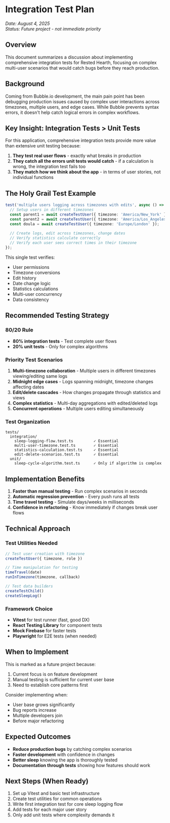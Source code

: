 # Integration Test Plan
*Date: August 4, 2025*  
*Status: Future project - not immediate priority*

## Overview

This document summarizes a discussion about implementing comprehensive integration tests for Rested Hearth, focusing on complex multi-user scenarios that would catch bugs before they reach production.

## Background

Coming from Bubble.io development, the main pain point has been debugging production issues caused by complex user interactions across timezones, multiple users, and edge cases. While Bubble prevents syntax errors, it doesn't help catch logical errors in complex workflows.

## Key Insight: Integration Tests > Unit Tests

For this application, comprehensive integration tests provide more value than extensive unit testing because:

1. **They test real user flows** - exactly what breaks in production
2. **They catch all the errors unit tests would catch** - if a calculation is wrong, the integration test fails too
3. **They match how we think about the app** - in terms of user stories, not individual functions

## The Holy Grail Test Example

```typescript
test('multiple users logging across timezones with edits', async () => {
  // Setup users in different timezones
  const parent1 = await createTestUser({ timezone: 'America/New_York' });
  const parent2 = await createTestUser({ timezone: 'America/Los_Angeles' });
  const doula = await createTestUser({ timezone: 'Europe/London' });
  
  // Create logs, edit across timezones, change dates
  // Verify statistics calculate correctly
  // Verify each user sees correct times in their timezone
});
```

This single test verifies:
- User permissions
- Timezone conversions
- Edit history
- Date change logic
- Statistics calculations
- Multi-user concurrency
- Data consistency

## Recommended Testing Strategy

### 80/20 Rule
- **80% integration tests** - Test complete user flows
- **20% unit tests** - Only for complex algorithms

### Priority Test Scenarios

1. **Multi-timezone collaboration** - Multiple users in different timezones viewing/editing same logs
2. **Midnight edge cases** - Logs spanning midnight, timezone changes affecting dates
3. **Edit/delete cascades** - How changes propagate through statistics and views
4. **Complex statistics** - Multi-day aggregations with edited/deleted logs
5. **Concurrent operations** - Multiple users editing simultaneously

### Test Organization

```
tests/
  integration/
    sleep-logging-flow.test.ts         ✓ Essential
    multi-user-timezone.test.ts        ✓ Essential
    statistics-calculation.test.ts     ✓ Essential
    edit-delete-scenarios.test.ts      ✓ Essential
  unit/
    sleep-cycle-algorithm.test.ts      ✓ Only if algorithm is complex
```

## Implementation Benefits

1. **Faster than manual testing** - Run complex scenarios in seconds
2. **Automatic regression prevention** - Every push runs all tests
3. **Time travel testing** - Simulate days/weeks in milliseconds
4. **Confidence in refactoring** - Know immediately if changes break user flows

## Technical Approach

### Test Utilities Needed

```typescript
// Test user creation with timezone
createTestUser({ timezone, role })

// Time manipulation for testing
timeTravel(date)
runInTimezone(timezone, callback)

// Test data builders
createTestChild()
createSleepLog()
```

### Framework Choice
- **Vitest** for test runner (fast, good DX)
- **React Testing Library** for component tests
- **Mock Firebase** for faster tests
- **Playwright** for E2E tests (when needed)

## When to Implement

This is marked as a future project because:
1. Current focus is on feature development
2. Manual testing is sufficient for current user base
3. Need to establish core patterns first

Consider implementing when:
- User base grows significantly
- Bug reports increase
- Multiple developers join
- Before major refactoring

## Expected Outcomes

- **Reduce production bugs** by catching complex scenarios
- **Faster development** with confidence in changes
- **Better sleep** knowing the app is thoroughly tested
- **Documentation through tests** showing how features should work

## Next Steps (When Ready)

1. Set up Vitest and basic test infrastructure
2. Create test utilities for common operations
3. Write first integration test for core sleep logging flow
4. Add tests for each major user story
5. Only add unit tests where complexity demands it